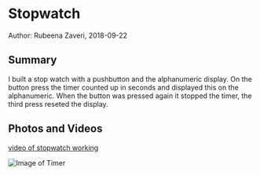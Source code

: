 #  Stopwatch

Author: Rubeena Zaveri, 2018-09-22

## Summary

I built a stop watch with a pushbutton and the alphanumeric display. On the button press the timer counted up in seconds and displayed this on the alphanumeric. When the button was pressed again it stopped the timer, the third press reseted the display.


## Photos and Videos

[video of stopwatch working](https://drive.google.com/open?id=1z16qrU2gFAWfIM0xLaWKsHATWybDQO17)

![Image of Timer](https://i.imgur.com/UHqItoq.jpg)
